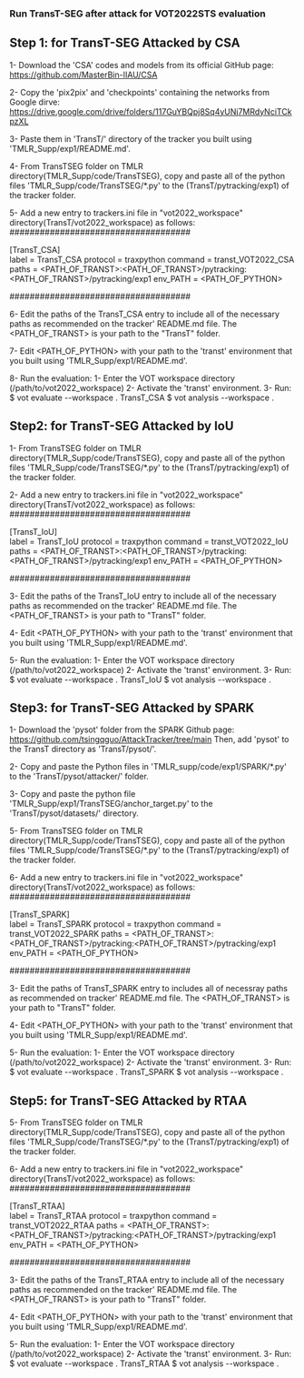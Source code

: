 ### Run TransT-SEG after attack for VOT2022STS evaluation

## Step 1: for TransT-SEG Attacked by CSA

1- Download the 'CSA' codes and models from its official GitHub page: https://github.com/MasterBin-IIAU/CSA

2- Copy the 'pix2pix' and 'checkpoints' containing the networks from Google dirve: https://drive.google.com/drive/folders/117GuYBQpj8Sq4yUNj7MRdyNciTCkpzXL

3- Paste them in 'TransT/' directory of the tracker you built using 'TMLR_Supp/exp1/README.md'. 

4- From TransTSEG folder on TMLR directory(TMLR_Supp/code/TransTSEG), copy and paste all of the python files 'TMLR_Supp/code/TransTSEG/*.py' to the (TransT/pytracking/exp1) of the tracker folder.

5- Add a new entry to trackers.ini file in "vot2022_workspace" directory(TransT/vot2022_workspace) as follows:
####################################

[TransT_CSA]  
label = TransT_CSA
protocol = traxpython
command =  transt_VOT2022_CSA
paths = <PATH_OF_TRANST>:<PATH_OF_TRANST>/pytracking:<PATH_OF_TRANST>/pytracking/exp1
env_PATH = <PATH_OF_PYTHON>

####################################

6- Edit the paths of the TransT_CSA entry to include all of the necessary paths as recommended on the tracker' README.md file.  The <PATH_OF_TRANST> is your path to the "TransT" folder.

7- Edit <PATH_OF_PYTHON> with your path to the 'transt' environment that you built using 'TMLR_Supp/exp1/README.md'. 

8- Run the evaluation:
    1- Enter the VOT workspace directory (/path/to/vot2022_workspace)
    2- Activate the 'transt' environment. 
    3- Run:
        $ vot evaluate --workspace . TransT_CSA
        $ vot analysis --workspace . 

## Step2: for TransT-SEG Attacked by IoU

1- From TransTSEG folder on TMLR directory(TMLR_Supp/code/TransTSEG), copy and paste all of the python files 'TMLR_Supp/code/TransTSEG/*.py' to the (TransT/pytracking/exp1) of the tracker folder.

2- Add a new entry to trackers.ini file in "vot2022_workspace" directory(TransT/vot2022_workspace) as follows:
####################################

[TransT_IoU]  
label = TransT_IoU
protocol = traxpython
command =  transt_VOT2022_IoU
paths = <PATH_OF_TRANST>:<PATH_OF_TRANST>/pytracking:<PATH_OF_TRANST>/pytracking/exp1
env_PATH = <PATH_OF_PYTHON>

####################################

3- Edit the paths of the TransT_IoU entry to include all of the necessary paths as recommended on the tracker' README.md file.  The <PATH_OF_TRANST> is your path to "TransT" folder.

4- Edit <PATH_OF_PYTHON> with your path to the 'transt' environment that you built  using 'TMLR_Supp/exp1/README.md'. 

5- Run the evaluation:
    1- Enter the VOT workspace directory (/path/to/vot2022_workspace)
    2- Activate the 'transt' environment. 
    3- Run:
        $ vot evaluate --workspace . TransT_IoU
        $ vot analysis --workspace . 


## Step3: for TransT-SEG Attacked by SPARK

1- Download the 'pysot' folder from the SPARK Github page: https://github.com/tsingqguo/AttackTracker/tree/main 
Then, add 'pysot' to the TransT directory as 'TransT/pysot/'.

2- Copy and paste the Python files in 'TMLR_supp/code/exp1/SPARK/*.py' to the 'TransT/pysot/attacker/' folder. 

3- Copy and paste the python file 'TMLR_Supp/exp1/TransTSEG/anchor_target.py' to the 'TransT/pysot/datasets/' directory. 

5- From TransTSEG folder on TMLR directory(TMLR_Supp/code/TransTSEG), copy and paste all of the python files 'TMLR_Supp/code/TransTSEG/*.py' to the (TransT/pytracking/exp1) of the tracker folder.

6- Add a new entry to trackers.ini file in "vot2022_workspace" directory(TransT/vot2022_workspace) as follows:
####################################

[TransT_SPARK]  
label = TransT_SPARK
protocol = traxpython
command =  transt_VOT2022_SPARK
paths = <PATH_OF_TRANST>:<PATH_OF_TRANST>/pytracking:<PATH_OF_TRANST>/pytracking/exp1
env_PATH = <PATH_OF_PYTHON>

####################################

3- Edit the paths of TransT_SPARK entry to includes all of necessray paths as recommended on tracker' README.md file.  The <PATH_OF_TRANST> is your path to "TransT" folder.

4- Edit <PATH_OF_PYTHON> with your path to the 'transt' environment that you built  using 'TMLR_Supp/exp1/README.md'. 

5- Run the evaluation:
    1- Enter the VOT workspace directory (/path/to/vot2022_workspace)
    2- Activate the 'transt' environment. 
    3- Run:
        $ vot evaluate --workspace . TransT_SPARK
        $ vot analysis --workspace . 


## Step5: for TransT-SEG Attacked by RTAA


5- From TransTSEG folder on TMLR directory(TMLR_Supp/code/TransTSEG), copy and paste all of the python files 'TMLR_Supp/code/TransTSEG/*.py' to the (TransT/pytracking/exp1) of the tracker folder.

6- Add a new entry to trackers.ini file in "vot2022_workspace" directory(TransT/vot2022_workspace) as follows:
####################################

[TransT_RTAA]  
label = TransT_RTAA
protocol = traxpython
command =  transt_VOT2022_RTAA
paths = <PATH_OF_TRANST>:<PATH_OF_TRANST>/pytracking:<PATH_OF_TRANST>/pytracking/exp1
env_PATH = <PATH_OF_PYTHON>

####################################

3- Edit the paths of the TransT_RTAA entry to include all of the necessary paths as recommended on the tracker' README.md file.  The <PATH_OF_TRANST> is your path to "TransT" folder.

4- Edit <PATH_OF_PYTHON> with your path to the 'transt' environment that you built  using 'TMLR_Supp/exp1/README.md'. 

5- Run the evaluation:
    1- Enter the VOT workspace directory (/path/to/vot2022_workspace)
    2- Activate the 'transt' environment. 
    3- Run:
        $ vot evaluate --workspace . TransT_RTAA
        $ vot analysis --workspace . 

